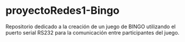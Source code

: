 # proyectoRedes1-Bingo
Repositorio dedicado a la creación de un juego de BINGO utilizando el puerto serial RS232 para la comunicación entre participantes del juego.
